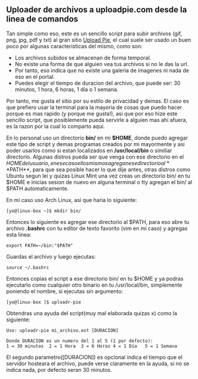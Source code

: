 Uploader de archivos a uploadpie.com desde la linea de comandos
---------------------------------------------------------------

Tan simple como eso, este es un sencillo script para subir archivos
(gif, png, jpg, pdf y txt) al gran sitio [Upload Pie](http://uploadpie.com/),
el cual suele ser usado un buen poco por algunas caracteristicas del
mismo, como son:
+ Los archivos subidos se almacenan de forma temporal.
+ No existe una forma de que alguien vea tus archivos si no le das la url.
+ Por tanto, eso indica que no existe una galeria de imagenes ni nada de eso en el portal.
+ Puedes elegir el tiempo de duracion del archivo, que puede ser: 30 minutos, 1 hora, 6 horas,
1 dia o 1 semana.

Por tanto, me gusta el sitio por su estilo de privacidad y demas. El caso es que
prefiero usar la terminal para la mayoria de cosas que puedo hacer porque es mas
rapido (y porque me gusta!), asi que por eso hize este sencillo script, que posiblemente
pueda servirle a alguien mas ahi afuera, es la razon por la cual lo comparto aqui.

En lo personal uso un directorio **bin/** en mi **$HOME**, donde puedo agregar este tipo de script
y demas programas creados por mi mayormente y asi poder usarlos como si estan localizados
en **/usr/local/bin** o similiar directorio. Algunas distros pueda ser que venga con ese directorio
en el $HOME del usuario, en ese caso ellos mismos agregan ese directorio al **$PATH**, para que 
sea posible hacer lo que dije antes, otras distros como Ubuntu segun lei y quizas Linux Mint
una vez creas un directorio bin/ en tu $HOME e inicias sesion de nuevo en alguna terminal
o tty agregan el bin/ al $PATH automaticamente.

En mi caso uso Arch Linux, asi que haria lo siguiente:

	[yo@linux-box ~]$ mkdir bin/
	
Entonces lo siguiente es agregar ese directorio al $PATH, para eso abre tu archivo **.bashrc**
con tu editor de texto favorito (vim en mi caso) y agregas esta linea:

	export PATH=~/bin:"$PATH"

Guardas el archivo y luego ejecutas:

	source ~/.bashrc

Entonces copias el script a ese directorio bin/ en tu $HOME y ya podras ejecutarlo como
 cualquier otro binario en tu /usr/local/bin, simplemente poniendo el nombre, si ejecutas
sin argumento:

	[yo@linux-box ]$ uploadr-pie

Obtendras una ayuda del script(muy mal elaborada quizas x) como la siguiente:

	Uso: uploadr-pie mi_archivo.ext [DURACION]

	Donde DURACION es un numero del 1 al 5 (1 por defecto):
	1 = 30 minutos	2 = 1 Hora	3 = 6 Horas	4 = 1 Día	5 = 1 Semana

El segundo parametro([DURACION]) es opcional indica el tiempo que el servidor hosteara el archivo,
puede verse claramente en la ayuda, si no se indica nada, por defecto seran 30 minutos.


